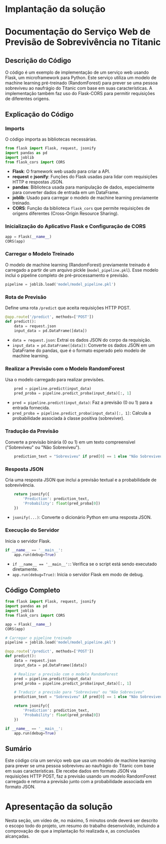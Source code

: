# Implantação da solução

# Documentação do Serviço Web de Previsão de Sobrevivência no Titanic

## Descrição do Código

O código é um exemplo de implementação de um serviço web usando Flask, um microframework para Python. Este serviço utiliza um modelo de machine learning pré-treinado (RandomForest) para prever se uma pessoa sobreviveu ao naufrágio do Titanic com base em suas características. A implementação também faz uso do Flask-CORS para permitir requisições de diferentes origens.

## Explicação do Código

### Imports

O código importa as bibliotecas necessárias.

```python
from flask import Flask, request, jsonify
import pandas as pd
import joblib
from flask_cors import CORS
```

- **Flask**: O framework web usado para criar a API.
- **request** e **jsonify**: Funções do Flask usadas para lidar com requisições HTTP e respostas JSON.
- **pandas**: Biblioteca usada para manipulação de dados, especialmente para converter dados de entrada em um DataFrame.
- **joblib**: Usado para carregar o modelo de machine learning previamente treinado.
- **CORS**: Função da biblioteca `flask_cors` que permite requisições de origens diferentes (Cross-Origin Resource Sharing).

### Inicialização do Aplicativo Flask e Configuração de CORS

```python
app = Flask(__name__)
CORS(app)
```

### Carregar o Modelo Treinado

O modelo de machine learning (RandomForest) previamente treinado é carregado a partir de um arquivo pickle (`model_pipeline.pkl`). Esse modelo inclui o pipeline completo de pré-processamento e previsão.

```python
pipeline = joblib.load('model/model_pipeline.pkl')
```

### Rota de Previsão

Define uma rota `/predict` que aceita requisições HTTP POST.

```python
@app.route('/predict', methods=['POST'])
def predict():
    data = request.json
    input_data = pd.DataFrame([data])
```

- `data = request.json`: Extrai os dados JSON do corpo da requisição.
- `input_data = pd.DataFrame([data])`: Converte os dados JSON em um DataFrame do pandas, que é o formato esperado pelo modelo de machine learning.

### Realizar a Previsão com o Modelo RandomForest

Usa o modelo carregado para realizar previsões.

```python
    pred = pipeline.predict(input_data)
    pred_proba = pipeline.predict_proba(input_data)[:, 1]
```

- `pred = pipeline.predict(input_data)`: Faz a previsão (0 ou 1) para a entrada fornecida.
- `pred_proba = pipeline.predict_proba(input_data)[:, 1]`: Calcula a probabilidade associada à classe positiva (sobreviver).

### Tradução da Previsão

Converte a previsão binária (0 ou 1) em um texto compreensível ("Sobreviveu" ou "Não Sobreviveu").

```python
    prediction_text = "Sobreviveu" if pred[0] == 1 else "Não Sobreviveu"
```

### Resposta JSON

Cria uma resposta JSON que inclui a previsão textual e a probabilidade de sobrevivência.

```python
    return jsonify({
        'Prediction': prediction_text,
        'Probability': float(pred_proba[0])
    })
```

- `jsonify(...)`: Converte o dicionário Python em uma resposta JSON.

### Execução do Servidor

Inicia o servidor Flask.

```python
if __name__ == '__main__':
    app.run(debug=True)
```

- `if __name__ == '__main__':`: Verifica se o script está sendo executado diretamente.
- `app.run(debug=True)`: Inicia o servidor Flask em modo de debug.

## Código Completo

```python
from flask import Flask, request, jsonify
import pandas as pd
import joblib
from flask_cors import CORS

app = Flask(__name__)
CORS(app)

# Carregar o pipeline treinado
pipeline = joblib.load('model/model_pipeline.pkl')

@app.route('/predict', methods=['POST'])
def predict():
    data = request.json
    input_data = pd.DataFrame([data])

    # Realizar a previsão com o modelo RandomForest
    pred = pipeline.predict(input_data)
    pred_proba = pipeline.predict_proba(input_data)[:, 1]

    # Traduzir a previsão para "Sobreviveu" ou "Não Sobreviveu"
    prediction_text = "Sobreviveu" if pred[0] == 1 else "Não Sobreviveu"

    return jsonify({
        'Prediction': prediction_text,
        'Probability': float(pred_proba[0])
    })

if __name__ == '__main__':
    app.run(debug=True)
```

## Sumário

Este código cria um serviço web que usa um modelo de machine learning para prever se uma pessoa sobreviveu ao naufrágio do Titanic com base em suas características. Ele recebe dados em formato JSON via requisições HTTP POST, faz a previsão usando um modelo RandomForest carregado e retorna a previsão junto com a probabilidade associada em formato JSON.

# Apresentação da solução

Nesta seção, um vídeo de, no máximo, 5 minutos onde deverá ser descrito o escopo todo do projeto, um resumo do trabalho desenvolvido, incluindo a comprovação de que a implantação foi realizada e, as conclusões alcançadas.

